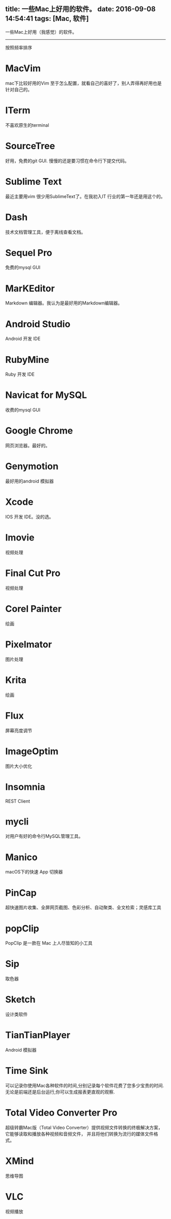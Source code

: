 title: 一些Mac上好用的软件。
date: 2016-09-08 14:54:41
tags: [Mac,  软件]
---

一些Mac上好用（我感觉）的软件。
<!--more-->
- - - - -
按照频率排序
# MacVim
mac下比较好用的Vim
至于怎么配置，就看自己的喜好了，别人弄得再好用也是针对自己的。
# ITerm
不喜欢原生的terminal
# SourceTree
好用，免费的git GUI.
慢慢的还是要习惯在命令行下提交代码。
# Sublime Text
最近主要用vim 很少用SublimeText了。在我初入IT
行业的第一年还是用这个的。
# Dash
技术文档管理工具，便于离线查看文档。
# Sequel Pro
免费的mysql GUI
# MarKEditor
Markdown 编辑器。我认为是最好用的Markdown编辑器。
# Android Studio
Android 开发 IDE
# RubyMine
Ruby 开发 IDE
# Navicat for MySQL
收费的mysql GUI
#  Google Chrome
网页浏览器。最好的。
# Genymotion
最好用的android 模拟器
# Xcode
IOS 开发 IDE。没的选。
# Imovie
视频处理
# Final Cut Pro
视频处理
# Corel Painter
绘画
# Pixelmator
图片处理
# Krita
绘画
# Flux
屏幕亮度调节
# ImageOptim
图片大小优化
# Insomnia
REST Client
# mycli
对用户有好的命令行MySQL管理工具。
# Manico 
macOS下的快速 App 切换器
# PinCap 
超快速图片收集、全屏网页截图、色彩分析、自动聚类、全文检索；灵感库工具
# popClip
PopClip 是一款在 Mac 上人尽皆知的小工具
# Sip
取色器
# Sketch
设计类软件
# TianTianPlayer
Android 模拟器
# Time Sink
可以记录你使用Mac各种软件的时间,分别记录每个软件花费了您多少宝贵的时间.无论是前端还是后台运行,你可以生成报表更直观的观察.
# Total Video Converter Pro
超级转霸Mac版（Total Video Converter）提供视频文件转换的终极解决方案，它能够读取和播放各种视频和音频文件， 并且将他们转换为流行的媒体文件格式。
# XMind
思维导图
# VLC
视频播放